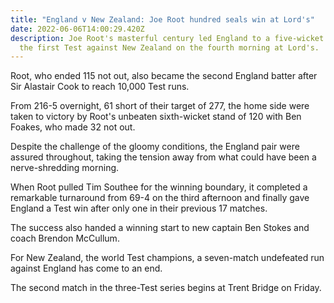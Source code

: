 ```yaml
---
title: "England v New Zealand: Joe Root hundred seals win at Lord's"
date: 2022-06-06T14:00:29.420Z
description: Joe Root's masterful century led England to a five-wicket win in
  the first Test against New Zealand on the fourth morning at Lord's.
---
```

Root, who ended 115 not out, also became the second England batter after Sir Alastair Cook to reach 10,000 Test runs.

From 216-5 overnight, 61 short of their target of 277, the home side were taken to victory by Root's unbeaten sixth-wicket stand of 120 with Ben Foakes, who made 32 not out.

Despite the challenge of the gloomy conditions, the England pair were assured throughout, taking the tension away from what could have been a nerve-shredding morning.

When Root pulled Tim Southee for the winning boundary, it completed a remarkable turnaround from 69-4 on the third afternoon and finally gave England a Test win after only one in their previous 17 matches.

The success also handed a winning start to new captain Ben Stokes and coach Brendon McCullum.

For New Zealand, the world Test champions, a seven-match undefeated run against England has come to an end.

The second match in the three-Test series begins at Trent Bridge on Friday.